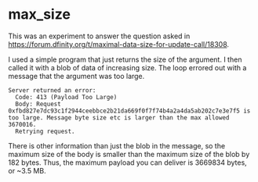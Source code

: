 # max_size

This was an experiment to answer the question asked in https://forum.dfinity.org/t/maximal-data-size-for-update-call/18308.

I used a simple program that just returns the size of the argument. I then called it with a blob of data of increasing size. The loop errored out with a message that the argument was too large.

```
​​​Server returned an error:​​​
​​​  Code: 413 (Payload Too Large)​​​
​​​  Body: Request 0xfbd827e7dc93c1f2944ceebbce2b21da669f0f7f74b4a2a4da5ab202c7e3e7f5 is too large. Message byte size etc is larger than the max allowed 3670016.​​​
​​​  Retrying request.​​​
```

There is other information than just the blob in the message, so the maximum size of the body is smaller than the maximum size of the blob by 182 bytes. Thus, the maximum payload you can deliver is 3669834 bytes, or ~3.5 MB.
